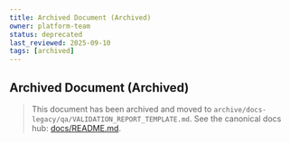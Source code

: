 ```yaml
---
title: Archived Document (Archived)
owner: platform-team
status: deprecated
last_reviewed: 2025-09-10
tags: [archived]
---
```


## Archived Document (Archived)

> This document has been archived and moved to `archive/docs-legacy/qa/VALIDATION_REPORT_TEMPLATE.md`.
> See the canonical docs hub: [docs/README.md](../README.md).
